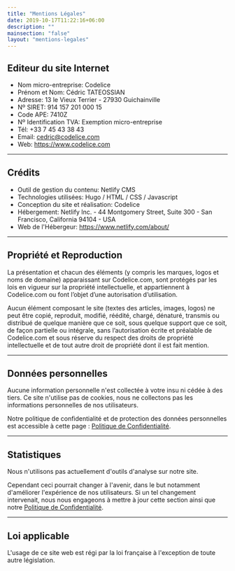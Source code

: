 ```yaml
---
title: "Mentions Légales"
date: 2019-10-17T11:22:16+06:00
description: ""
mainsection: "false"
layout: "mentions-legales"
---
```


## Editeur du site Internet

- Nom micro-entreprise: Codelice
- Prénom et Nom: Cédric TATEOSSIAN
- Adresse: 13 le Vieux Terrier - 27930 Guichainville
- Nº SIRET: 914 157 201 000 15
- Code APE: 7410Z
- Nº Identification TVA: Exemption micro-entreprise
- Tél: +33 7 45 43 38 43
- Email: cedric@codelice.com
- Web: https://www.codelice.com

***

## Crédits

- Outil de gestion du contenu: Netlify CMS
- Technologies utilisées: Hugo / HTML / CSS / Javascript
- Conception du site et réalisation: Codelice
- Hébergement: Netlify Inc. - 44 Montgomery Street, Suite 300 - San Francisco, California 94104 - USA
- Web de l'Hébergeur: https://www.netlify.com/about/

***

## Propriété et Reproduction

La présentation et chacun des éléments (y compris les marques, logos et noms de domaine) apparaissant sur Codelice.com, sont protégés par les lois en vigueur sur la propriété intellectuelle, et appartiennent à Codelice.com ou font l’objet d’une autorisation d’utilisation.

Aucun élément composant le site (textes des articles, images, logos) ne peut être copié, reproduit, modifié, réédité, chargé, dénaturé, transmis ou distribué de quelque manière que ce soit, sous quelque support que ce soit, de façon partielle ou intégrale, sans l’autorisation écrite et préalable de Codelice.com et sous réserve du respect des droits de propriété intellectuelle et de tout autre droit de propriété dont il est fait mention.

***

## Données personnelles

Aucune information personnelle n'est collectée à votre insu ni cédée à des tiers. Ce site n'utilise pas de cookies, nous ne collectons pas les informations personnelles de nos utilisateurs.

Notre politique de confidentialité et de protection des données personnelles est accessible à cette page : [Politique de Confidentialité](/fr/politique-confidentialite).

***

## Statistiques

Nous n'utilisons pas actuellement d'outils d'analyse sur notre site.

Cependant ceci pourrait changer à l'avenir, dans le but notamment d'améliorer l'expérience de nos utilisateurs. Si un tel changement intervenait, nous nous engageons à mettre à jour cette section ainsi que notre [Politique de Confidentialité](/fr/politique-confidentialite).

***

## Loi applicable

L'usage de ce site web est régi par la loi française à l'exception de toute autre législation.